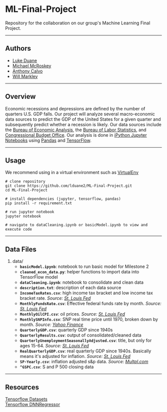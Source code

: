 # ML-Final-Project
Repository for the collaboration on our group's Machine Learning Final Project.

----
## Authors
* [Luke Duane](https://github.com/lduane2)
* [Michael McRoskey](https://github.com/michaelmcroskey)
* [Anthony Calvo](https://github.com/acalvo813)
* [Will Markley](https://github.com/willmarkley)


----
## Overview
Economic recessions and depressions are defined by the number of quarters U.S. GDP falls. Our project will analyze several macro-economic data sources to predict the GDP of the United States for a given quarter and subsequently predict whether a recession is likely. Our data sources include the [Bureau of Economic Analysis](https://www.bea.gov/), the [Bureau of Labor Statistics](https://www.bls.gov/), and [Congressional Budget Office](https://www.cbo.gov/). Our analysis is done in [iPython Jupyter Notebooks](https://ipython.org/notebook.html) using [Pandas](https://pandas.pydata.org/) and [TensorFlow](https://www.tensorflow.org/).

----
## Usage

We recommend using in a virtual environment such as [VirtualEnv](https://virtualenv.pypa.io/en/stable/)

```
# clone repository
git clone https://github.com/lduane2/ML-Final-Project.git
cd ML-Final-Project

# install dependencies (jupyter, tensorflow, pandas)
pip install -r requirement.txt

# run jupyter notebook
jupyter notebook

# navigate to dataCleaning.ipynb or basicModel.ipynb to view and execute code

```

---
## Data Files
1. data/
	* **`basicModel.ipynb`**: notebook to run basic model for Milestone 2
	* **`cleaned_econ_data.py`**: helper functions to import data into TensorFlow model
	* **`dataCleaning.ipynb`**: notebook to consolidate and clean data
	* **`description.txt`**: description of each data source
	* **`IncomeTaxRates.csv`**: high income tax bracket and low income tax bracket rate. *Source: [St. Louis Fed](https://fred.stlouisfed.org/graph/?id=IITTRHB,IITTRLB,)*
	* **`MonthlyFundsRate.csv`**: Effective federal funds rate by month. *Source: [St. Louis Fed](https://fred.stlouisfed.org/series/FEDFUNDS)*
	* **`MonthlyOilCPI.csv`**: oil prices. *Source: [St. Louis Fed](https://fred.stlouisfed.org/series/CUSRo0000SEHE)*
	* **`MonthlySNPInfo.csv`**: SNP real time price until 1970, broken down by month. *Source: [Yahoo Finance](https://finance.yahoo.com/quote/%5EGSPC/history?period1=18000&period2=1514782800&interval=1mo&filter=history&frequency=1mo)*
	* **`QuarterlyGDP.csv`**: quarterly GDP since 1940s
	* **`QuarterlyResults.csv`**: output of consolidated/cleaned data
	* **`QuarterlyUnemploymentSeasonallyAdjusted.csv`**: title, but only for ages 15-64. *Source: [St. Louis Fed](https://fred.stlouisfed.org/series/LRUN64TTUSQ156S)*
	* **`RealQuarterlyGDP.csv`**: real quarterly GDP since 1940s. Basically means it's adjusted for inflation. *Source: [St. Louis Fed](https://fred.stlouisfed.org/series/GDPC1)*
	* **`SP-Yearly.csv`**: inflation adjusted s&p data. *Source: [Multpl.com](http://www.multpl.com/inflation-adjusted-s-p-500/table/by-year)*
	* **`^GSPC.csv`**: S and P 500 closing data

---
## Resources
[Tensorflow Datasets](https://www.tensorflow.org/versions/master/get_started/datasets_quickstart)  
[Tensorflow DNNRegressor](https://www.tensorflow.org/api_docs/python/tf/estimator/DNNRegressor)  



